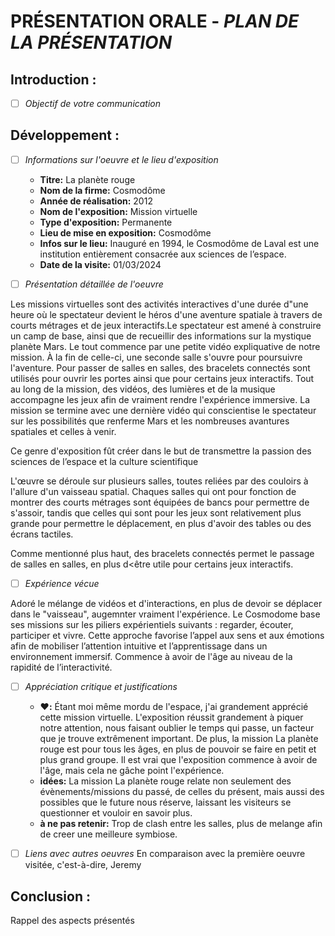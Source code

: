 # PRÉSENTATION ORALE - *PLAN DE LA PRÉSENTATION*

## Introduction :

- [ ] *Objectif de votre communication*


## Développement :

- [ ] *Informations sur l'oeuvre et le lieu d'exposition*

  - **Titre:** La planète rouge
  - **Nom de la firme:** Cosmodôme
  - **Année de réalisation:** 2012
  - **Nom de l'exposition:** Mission virtuelle
  - **Type d'exposition:** Permanente
  - **Lieu de mise en exposition:** Cosmodôme
  - **Infos sur le lieu:** Inauguré en 1994, le Cosmodôme de Laval est une institution entièrement consacrée aux sciences de l’espace.
  - **Date de la visite:** 01/03/2024
     
- [ ] *Présentation détaillée de l'oeuvre*

Les missions virtuelles sont des activités interactives d'une durée d"une heure où le spectateur devient le héros d'une aventure spatiale à travers de courts métrages et de jeux interactifs.Le spectateur est amené à construire un camp de base, ainsi que de recueillir des informations sur la mystique planète Mars. Le tout commence par une petite vidéo expliquative de notre mission. À la fin de celle-ci, une seconde salle s'ouvre pour poursuivre l'aventure. Pour passer de salles en salles, des bracelets connectés sont utilisés pour ouvrir les portes ainsi que pour certains jeux interactifs. Tout au long de la mission, des vidéos, des lumières et de la musique accompagne les jeux afin de vraiment rendre l'expérience immersive. La mission se termine avec une dernière vidéo qui conscientise le spectateur sur les possibilités que renferme Mars et les nombreuses avantures spatiales et celles à venir.

Ce genre d'exposition fût créer dans le but de transmettre la passion des sciences de l’espace et la culture scientifique

L'œuvre se déroule sur plusieurs salles, toutes reliées par des couloirs à l'allure d'un vaisseau spatial. Chaques salles qui ont pour fonction de montrer des courts métrages sont équipées de bancs pour permettre de s'assoir, tandis que celles qui sont pour les jeux sont relativement plus grande pour permettre le déplacement, en plus d'avoir des tables ou des écrans tactiles.

Comme mentionné plus haut, des bracelets connectés permet le passage de salles en salles, en plus d<être utile pour certains jeux interactifs.
     
- [ ] *Expérience vécue*

Adoré le mélange de vidéos et d'interactions, en plus de devoir se déplacer dans le "vaisseau", augemnter vraiment l'expérience. Le Cosmodome base ses missions sur les piliers expérientiels suivants : regarder, écouter, participer et vivre. Cette approche favorise l’appel aux sens et aux émotions afin de mobiliser l’attention intuitive et l’apprentissage dans un environnement immersif. Commence à avoir de l'âge au niveau de la rapidité de l’interactivité.
     
- [ ] *Appréciation critique et justifications*

  - **❤️:** Étant moi même mordu de l'espace, j'ai grandement apprécié cette mission virtuelle. L'exposition réussit grandement à piquer notre attention, nous faisant oublier le temps qui passe, un facteur que je trouve extrêmenent important. De plus, la mission La planète rouge est pour tous les âges, en plus de pouvoir se faire en petit et plus grand groupe. Il est vrai que l'exposition commence à avoir de l'âge, mais cela ne gâche point l'expérience.
  - **idées:** La mission La planète rouge relate non seulement des évènements/missions du passé, de celles du présent, mais aussi des possibles que le future nous réserve, laissant les visiteurs se questionner et vouloir en savoir plus.
  - **à ne pas retenir:** Trop de clash entre les salles, plus de melange afin de creer une meilleure symbiose.
     
- [ ] *Liens avec autres oeuvres*
En comparaison avec la première oeuvre visitée, c'est-à-dire, Jeremy

## Conclusion :

Rappel des aspects présentés

